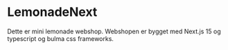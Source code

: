 # LemonadeNext
Dette er mini lemonade webshop. Webshopen er bygget med Next.js 15 og typescript og bulma css frameworks.
